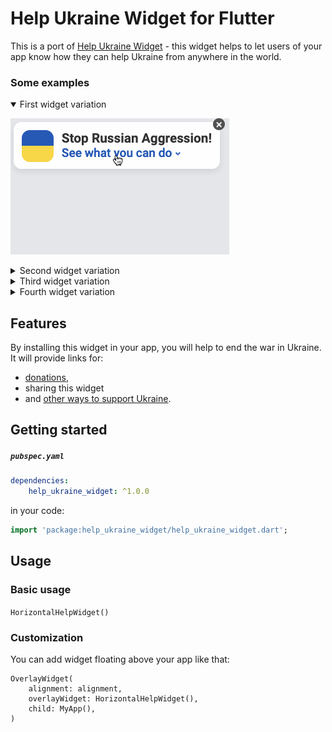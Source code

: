 # Help Ukraine Widget for Flutter
This is a port of [Help Ukraine Widget](https://helpukrainewinwidget.org/) -
this widget helps to let users of your app know how they can help Ukraine
from anywhere in the world.

### Some examples

<details open><summary>First widget variation</summary>

![](gifs/widget1.gif)
</details>

<details><summary>Second widget variation</summary>
    
![](gifs/widget2.gif)
</details>

<details><summary>Third widget variation</summary>

![](gifs/widget3.gif)
</details>

<details><summary>Fourth widget variation</summary>

![](gifs/widget4.gif)
</details>

## Features
By installing this widget in your app, you will help to end the war in Ukraine.
It will provide links for:

* [donations](https://uahelp.monobank.ua/),
* sharing this widget
* and [other ways to support Ukraine](https://war.ukraine.ua/).

## Getting started
<h5 a><strong><code>pubspec.yaml</code></strong></h5>

``` yaml
dependencies:
    help_ukraine_widget: ^1.0.0
```

in your code:

``` dart
import 'package:help_ukraine_widget/help_ukraine_widget.dart';
```

## Usage

### Basic usage
`HorizontalHelpWidget()`

### Customization
You can add widget floating above your app like that:
```
OverlayWidget(
    alignment: alignment,
    overlayWidget: HorizontalHelpWidget(),
    child: MyApp(),
)
```
